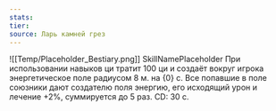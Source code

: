```yaml
---
stats: 
tier: 
source: Ларь камней грез
---
```

![[Temp/Placeholder_Bestiary.png]]
SkillNamePlaceholder
При использовании навыков ци тратит 100 ци и создаёт вокруг игрока энергетическое поле радиусом 8 м. на {0} с. Все попавшие в поле союзники дают создателю поля энергию, его исходящий урон и лечение +2%, суммируется до 5 раз. CD: 30 с.
